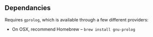 ## Dependancies
Requires `gprolog`, which is available through a few different providers:
* On OSX, recommend Homebrew – `brew install gnu-prolog`
